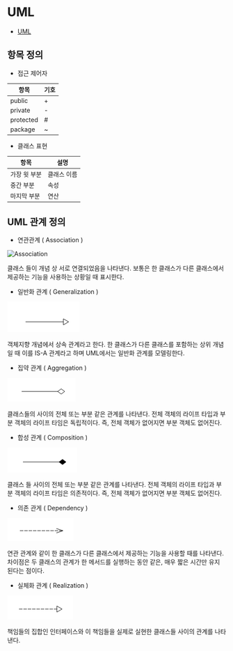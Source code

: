 # UML 

- [UML](https://keepinmindsh.github.io/1lines/document/architect_051.html)

## 항목 정의 

- 접근 제어자 

|항목|기호|
|---|---|
|public|+|
|private|-|
|protected|#|
|package|~|

- 클래스 표현 

|항목|설명|
|---|---|
|가장 윗 부분|클래스 이름|
|중간 부분|속성 |
|마지막 부분|연산|

## UML 관계 정의 

- 연관관계 ( Association )

![Association](https://github.com/keepinmindsh/lines_edu/blob/main/assets/association.png)

클래스 들이 개념 상 서로 연결되었음을 나타낸다. 보통은 한 클래스가 다른 클래스에서 제공하는 기능을 사용하는 상황일 때 표시한다.

- 일반화 관계 ( Generalization )

![Generalization](https://github.com/keepinmindsh/lines_edu/blob/main/assets/generalization.png)

객체지향 개념에서 상속 관계라고 한다. 한 클래스가 다른 클래스를 포함하는 상위 개념일 때 이를 IS-A 관계라고 하며 UML에서는 일반화 관계를 모델링한다.

- 집약 관계 ( Aggregation )

![Aggregation](https://github.com/keepinmindsh/lines_edu/blob/main/assets/aggregation.png)

클래스들의 사이의 전체 또는 부분 같은 관계를 나타낸다. 전체 객체의 라이프 타입과 부분 객체의 라이프 타임은 독립적이다. 즉, 전체 객체가 없어지면 부분 객체도 없어진다.

- 합성 관계 ( Composition )

![Composition](https://github.com/keepinmindsh/lines_edu/blob/main/assets/composition.png)

클래스 들 사이의 전체 또는 부분 같은 관계를 나타낸다. 전체 객체의 라이프 타입과 부분 객체의 라이프 타임은 의존적이다. 즉, 전체 객체가 없어지면 부분 객체도 없어진다.

- 의존 관게 ( Dependency )

![dependency](https://github.com/keepinmindsh/lines_edu/blob/main/assets/dependency.png)

연관 관계와 같이 한 클래스가 다른 클래스에서 제공하는 기능을 사용할 때를 나타낸다. 차이점은 두 클래스의 관계가 한 메서드를 실행하는 동안 같은, 매우 짧은 시간만 유지 된다는 점이다.

- 실체화 관계 ( Realization )

![realization](https://github.com/keepinmindsh/lines_edu/blob/main/assets/realization.png)

책임들의 집합인 인터페이스와 이 책임들을 실제로 실현한 클래스들 사이의 관계를 나타낸다.